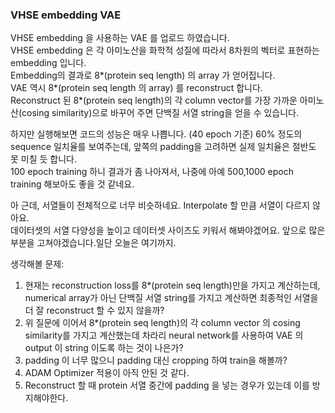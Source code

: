 ### VHSE embedding VAE
VHSE embedding 을 사용하는 VAE 를 업로드 하였습니다.   
VHSE embedding 은 각 아미노산을 화학적 성질에 따라서 8차원의 벡터로 표현하는 embedding 입니다.   
Embedding의 결과로 8*(protein seq length) 의 array 가 얻어집니다.   
VAE 역시 8*(protein seq length 의 array) 를 reconstruct 합니다.  
Reconstruct 된 8*(protein seq length)의 각 column vector를 가장 가까운 아미노산(cosing similarity)으로 바꾸어 주면 단백질 서열 string을 얻을 수 있습니다.   

하지만 실행해보면 코드의 성능은 매우 나쁩니다. (40 epoch 기준)
60% 정도의 sequence 일치율를 보여주는데, 앞쪽의 padding을 고려하면 실제 일치율은 절반도 못 미칠 듯 합니다.   
100 epoch training 하니 결과가 좀 나아져서, 나중에 아예 500,1000 epoch training 해보아도 좋을 것 같네요.

아 근데, 서열들이 전체적으로 너무 비슷하네요. 
Interpolate 할 만큼 서열이 다르지 않아요.  
데이터셋의 서열 다양성을 높이고 데이터셋 사이즈도 키워서 해봐야겠어요.
앞으로 많은 부분을 고쳐야겠습니다.일단 오늘은 여기까지.  

생각해볼 문제: 
1. 현재는 reconstruction loss를 8*(protein seq length)만을 가지고 계산하는데,
   numerical array가 아닌 단백질 서열 string를 가지고 계산하면 최종적인 서열을 더 잘 reconstruct 할 수 있지 않을까?
2. 위 질문에 이어서 8*(protein seq length)의 각 column vector 의 cosing similarity를 가지고 계산했는데 차라리 neural network를 사용하여 VAE 의 output 이 string 이도록 하는 것이 나은가? 
3. padding 이 너무 많으니 padding 대신 cropping 하여 train을 해볼까?
4. ADAM Optimizer  적용이 아직 안된 것 같다.
5. Reconstruct 할 때 protein 서열 중간에 padding 을 넣는 경우가 있는데 이를 방지해야한다. 
